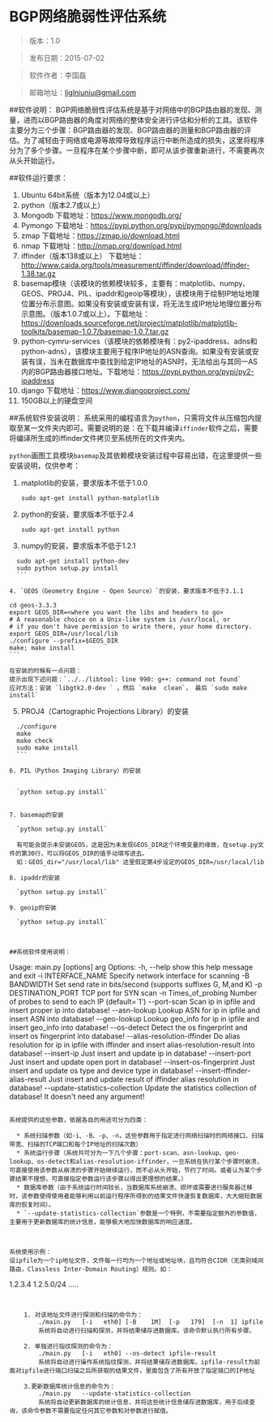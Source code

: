 # BGP网络脆弱性评估系统   

> 版本：1.0  

> 发布日期：2015-07-02

> 软件作者：李国磊

> 邮箱地址：liglniuniu@gmail.com

##软件说明：
BGP网络脆弱性评估系统是基于对网络中的BGP路由器的发现、测量，进而以BGP路由器的角度对网络的整体安全进行评估和分析的工具。该软件主要分为三个步骤：BGP路由器的发现、BGP路由器的测量和BGP路由器的评估。为了减轻由于网络或电源等故障导致程序运行中断所造成的损失，这里将程序分为了多个步骤。一旦程序在某个步骤中断，即可从该步骤重新进行，不需要再次从头开始运行。

##软件运行要求：

1. Ubuntu 64bit系统（版本为12.04或以上）
2. python（版本2.7或以上）
3. Mongodb						下载地址：https://www.mongodb.org/
4. Pymongo						下载地址：https://pypi.python.org/pypi/pymongo/#downloads
5. zmap						下载地址：https://zmap.io/download.html
6. nmap						下载地址：http://nmap.org/download.html
7. iffinder（版本138或以上）		下载地址：http://www.caida.org/tools/measurement/iffinder/download/iffinder-1.38.tar.gz
8. basemap模块（该模块的依赖模块较多，主要有：matplotlib、numpy、GEOS、PROJ4、PIL、ipaddr和geoip等模块），该模块用于绘制IP地址地理位置分布示意图。如果没有安装或安装有误，将无法生成IP地址地理位置分布示意图。（版本1.0.7或以上）。下载地址：https://downloads.sourceforge.net/project/matplotlib/matplotlib-toolkits/basemap-1.0.7/basemap-1.0.7.tar.gz
9. python-cymru-services（该模块的依赖模块有：py2-ipaddress、adns和python-adns），该模块主要用于程序IP地址的ASN查询。如果没有安装或安装有误，当未在数据库中查找到给定IP地址的ASN时，无法给出与其同一AS内的BGP路由器接口地址。下载地址：https://pypi.python.org/pypi/py2-ipaddress
10. django						下载地址：https://www.djangoproject.com/
11. 150GB以上的硬盘空间


##系统软件安装说明：
系统采用的编程语言为`python`，只需将文件从压缩包内提取至某一文件夹内即可。需要说明的是：在下载并编译`iffinder`软件之后，需要将编译所生成的iffinder文件拷贝至系统所在的文件夹内。

`python`画图工具模块`basemap`及其依赖模块安装过程中容易出错，在这里提供一些安装说明，仅供参考：
1. matplotlib的安装，要求版本不低于1.0.0

	`sudo apt-get install python-matplotlib`
	
2. python的安装，要求版本不低于2.4

	`sudo apt-get install python`
	
3. numpy的安装，要求版本不低于1.2.1

  ```
	sudo apt-get install python-dev
	sudo python setup.py install
	```
	
4. `GEOS（Geometry Engine - Open Source）`的安装，要求版本不低于3.1.1

  ```
	cd geos-3.3.3
	export GEOS_DIR=<where you want the libs and headers to go>
	# A reasonable choice on a Unix-like system is /usr/local, or
	# if you don't have permission to write there, your home directory.
	export GEOS_DIR=/usr/local/lib
	./configure --prefix=$GEOS_DIR
	make; make install
	```
	
	在安装的时候有一点问题：
	提示出现下述问题：`../../libtool: line 990: g++: command not found`
	应对方法：安装	`libgtk2.0-dev ` ，然后 `make  clean`， 最后 `sudo make install`
	
5. PROJ4（Cartographic Projections Library）的安装
  
  ```
	./configure
	make
	make check
	sudo make install
	```
	
6. PIL（Python Imaging Library）的安装
  

	`python setup.py install`

	
7. basemap的安装

	`python setup.py install`
	
	有可能会提示未安装GEOS，这是因为未发现GEOS_DIR这个环境变量的缘故，在setup.py文件的第30行，可以将GEOS_DIR的值手动填写进去。
	如：GEOS_dir="/usr/local/lib"	这里假定第4步设定的GEOS_DIR=/usr/local/lib
	
8. ipaddr的安装

	`python setup.py install`
	
9. geoip的安装

	`python setup.py install`



##系统软件使用说明：

```
Usage: main.py  [options] arg
Options:
  -h,	--help						show this help message and exit
  -i	INTERFACE_NAME			Specify network interface for scanning
  -B	BANDWIDTH					Set send rate in bits/second (supports suffixes G, M,and K)
  -p	DESTINATION_PORT			TCP port for SYN scan
  -n	Times_of_probing				Number of probes to send to each IP (default=`1')
  --port-scan						Scan ip in ipfile and  insert proper ip into database!
  --asn-lookup					Lookup ASN for ip in ipfile and insert ASN into database!
  --geo-lookup					Lookup geo_info for ip in ipfile and insert geo_info into database!
  --os-detect						Detect the os fingerprint and insert os fingerprint into database!
  --alias-resolution-iffinder			Do alias resolution  for ip in ipfile with iffinder and insert alias-resolution-result into database!
  --insert-ip						Just insert and update ip in database!
  --insert-port						Just insert and update open port in database!
  --insert-os-fingerprint			Just insert and update os type and device type in database!
  --insert-iffinder-alias-result		Just insert and update result of iffinder alias resolution in database!
  --update-statistics-collection		Update the statistics collection of database!  It doesn't need any argument!
```

系统提供的这些参数，依据各自的用途可分为四类：

  * 系统扫描参数（如-i、-B、-p、-n，这些参数用于指定进行网络扫描时的网络接口、扫描带宽、扫描的TCP端口和每个IP地址的扫描次数）
  * 系统运行步骤（系统共可分为一下几个步骤：port-scan、asn-lookup、geo-lookup、os-detect和alias-resolution-iffinder，一旦系统在执行某个步骤时崩溃，可直接使用该参数从崩溃的步骤开始继续运行，而不必从头开始，节约了时间。或者认为某个步骤结果不理想，可直接指定参数运行该步骤以得出更理想的结果。）
  * 数据库参数（由于系统运行时间较长，当数据库系统崩溃、损坏或需要进行服务器迁移时，该参数使得使用者能够利用以前运行程序所得到的结果文件快速恢复数据库，大大缩短数据库的恢复时间）。
  * `--update-statistics-collection`参数是一个特例，不需要指定额外的参数值，主要用于更新数据库的统计信息，能够极大地加快数据库的响应速度。



系统使用示例：
设ipfile为一个ip地址文件，文件每一行均为一个地址或地址块，且均符合CIDR（无类别域间路由，Classless Inter-Domain Routing）规则。如：

```
1.2.3.4
1.2.5.0/24
.....
```


	1. 对该地址文件进行探测和扫描的命令为：
		./main.py	[-i   eth0]	[-B    1M]	[-p   179]	[-n  1]	ipfile
		系统将自动进行扫描和探测，并将结果储存进数据库。该命令默认执行所有步骤。

	2. 单独进行指纹探测的命令为：
		./main.py   [-i   eth0]	--os-detect	ipfile-result
		系统将自动进行操作系统指纹探测，并将结果储存进数据库。ipfile-result为前面对ipfile进行端口扫描之后所获取的结果文件，里面包含了所有开放了指定端口的IP地址

	3.更新数据库统计信息的命令为：
		./main.py	--update-statistics-collection
		系统将自动更新数据库的统计信息，并将这些统计信息储存进数据库，用于后续查询，该命令参数不需要指定任何其它参数和对参数进行赋值。



